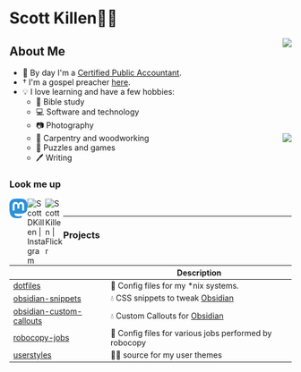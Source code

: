 # Scott Killen👨‍💼

<img align="right" height="150px" src="https://github-readme-stats.vercel.app/api/top-langs/?username=scottkillen&layout=compact&theme=dark&title_color=58a6ff&icon_color=58a6ff&text_color=58a6ff&bg_color=0D1117&hide_border=true"/>

## About Me

- 🧮 By day I'm a [Certified Public Accountant][cpa].
- † I'm a gospel preacher [here][church].
- 💡 I love learning and have a few hobbies:
  - 📖 Bible study
  - 💻 Software and technology
  - 📷 Photography
  - 📐 Carpentry and woodworking <img align="right" src="https://github-readme-stats.vercel.app/api?username=scottkillen&show_icons=true&theme=dark&title_color=58a6ff&bg_color=0D1117&border_color=30363d" />
  - 🎲 Puzzles and games
  - 🖊 Writing

### Look me up

[<img align="left" alt="ScottKillen | Mastodon" width="32px" src="https://raw.githubusercontent.com/ScottKillen/ScottKillen/master/mastodon-color.svg" />][social]
[<img align="left" alt="ScottDKillen | Instagram" width="32px" src="https://raw.githubusercontent.com/ScottKillen/ScottKillen/master/instagram-color.svg" />][instagram]
[<img align="left" alt="ScottKillen | Flickr" width="32px" src="https://raw.githubusercontent.com/ScottKillen/ScottKillen/master/flickr-color.svg" />][flickr]

<br>

---

### Projects

| | Description |
| - | - |
| [dotfiles](https://github.com/ScottKillen/dotfiles) | 💾 Config files for my *nix systems. |
| [obsidian-snippets](https://github.com/ScottKillen/obsidian-snippets) | 💧 CSS snippets to tweak [Obsidian](https://obsidian.md) |
| [obsidian-custom-callouts](https://github.com/ScottKillen/obsidian-custom-callouts) | 💧 Custom Callouts for [Obsidian](https://obsidian.md) |
| [robocopy-jobs](https://github.com/ScottKillen/robocopy-jobs) | 🤖 Config files for various jobs performed by robocopy |
| [userstyles](https://github.com/ScottKillen/userstyles) | 👨‍🎨 source for my user themes |

[cpa]: https://www.investopedia.com/terms/c/cpa.asp
[church]: https://edistochurch.org/
[social]: https://ttocs.io/@scott
[instagram]: https://www.instagram.com/scottdkillen/
[flickr]: https://www.flickr.com/photos/scottkillen/
